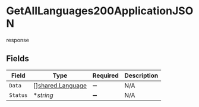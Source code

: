 # GetAllLanguages200ApplicationJSON

response


## Fields

| Field                                                | Type                                                 | Required                                             | Description                                          |
| ---------------------------------------------------- | ---------------------------------------------------- | ---------------------------------------------------- | ---------------------------------------------------- |
| `Data`                                               | [][shared.Language](../../models/shared/language.md) | :heavy_minus_sign:                                   | N/A                                                  |
| `Status`                                             | **string*                                            | :heavy_minus_sign:                                   | N/A                                                  |